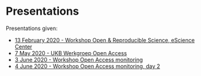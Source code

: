 # Presentations

Presentations given:

- [13 February 2020 - Workshop Open & Reproducible Science, eScience Center](https://bvreede.github.io/reproducibility-workshop-escience/)
- [7 May 2020 - UKB Werkgroep Open Access](presentations/2020-05-07_UKB-WGOA.html)
- [3 June 2020 - Workshop Open Access monitoring](presentations/2020-06-03_OAmonitor-workshop.html)
- [4 June 2020 - Workshop Open Access monitoring, day 2](presentations/2020-06-03_OAmonitor-workshop.html#19)
